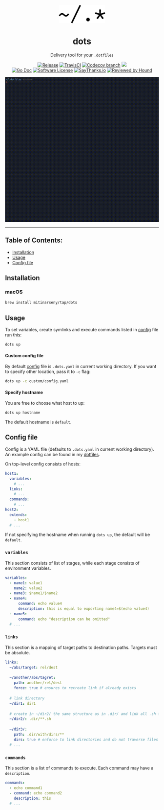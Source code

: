 <p align="center">
    <a href="https://github.com/mitinarseny/dots">
        <img src="assets/logo.png" alt="dots logo" width="30%" />
    </a>
    <h1 align="center">dots</h1>
    <p align="center">Delivery tool for your <code>.dotfiles</code></p>
    <p align="center">
      <a href="https://github.com/mitinarseny/dots/releases/latest"><img alt="Release" src="https://img.shields.io/github/release/mitinarseny/dots.svg?style=flat-square&logo=github"></a>
      <a href="https://travis-ci.org/mitinarseny/dots"><img alt="TravisCI" src="https://img.shields.io/travis/mitinarseny/dots/master.svg?style=flat-square&logo=travis-ci"></a>
      <a href="https://codecov.io/gh/mitinarseny/dots"><img alt="Codecov branch" src="https://img.shields.io/codecov/c/github/mitinarseny/dots/master.svg?style=flat-square&logo=codecov&logoColor=success"></a>
      <a href="https://golangci.com/r/github.com/mitinarseny/dots"><img src="https://golangci.com/badges/github.com/mitinarseny/dots.svg"></a><br>
      <a href="http://godoc.org/github.com/mitinarseny/dots"><img alt="Go Doc" src="https://img.shields.io/badge/godoc-reference-blue.svg?style=flat-square"></a>
      <a href="/LICENSE.md"><img alt="Software License" src="https://img.shields.io/badge/license-MIT-brightgreen.svg?style=flat-square"></a>
      <a href="https://saythanks.io/to/mitinarseny"><img alt="SayThanks.io" src="https://img.shields.io/badge/say-thanks-9933ff.svg?style=flat-square"></a>
      <a href="https://houndci.com"><img alt="Reviewed by Hound" src="https://img.shields.io/badge/Reviewed_by-Hound-9933ff.svg?style=flat-square&longCache=true"></a> 
    </p>
</p>

[![dots demo](assets/demo.gif)](https://github.com/mitinarseny/dotfiles/blob/master/.dots.yaml)

---

## Table of Contents:
* [Installation](#installation)
* [Usage](#usage)
* [Config file](#config-file)

## Installation

### macOS
```bash
brew install mitinarseny/tap/dots
```

## Usage
To set variables, create symlinks and execute commands listed in [config](#config) file run this: 
```bash
dots up
```

#### Custom config file
By default [config](#config) file is `.dots.yaml` in current working directory.
If you want to specify other location, pass it to `-c` flag:
```bash
dots up -c custom/config.yaml
```
 
#### Specify hostname
You are free to choose what host to up:
```bash
dots up hostname
```
The default hostname is `default`.

## Config file
Config is a YAML file (defaults to `.dots.yaml` in current working directory).  
An example config can be found in my [dotfiles](https://github.com/mitinarseny/dotfiles/blob/master/.dots.yaml).
  
On top-level config consists of hosts:
```yaml
host1:
  variables:
    # ...
  links:
    # ...
  commands:
    # ...
host2:
  extends: 
    - host1
  # ...
```
If not specifying the hostname when running `dots up`, the default will be `default`.

### `variables`
This section consists of list of stages, while each stage consists of environment variables.
```yaml
variables:
  - name1: value1
    name2: value2
  - name3: $name1/$name2
  - name4:
      command: echo value4
      description: this is equal to exporting name4=$(echo value4)
  - name5:
      command: echo "description can be omitted"
  # ...
```

### `links`
This section is a mapping of target paths to destination paths. Targets must be absolute. 
```yaml
links:
  ~/abs/target: rel/dest
  
  ~/another/abs/tagret:
    path: another/rel/dest
    force: true # ensures to recreate link if already exists
    
  # link directory
  ~/dir1: dir1
  
  # create in ~/dir2/ the same structure as in .dir/ and link all .sh files
  ~/dir2/: .dir/**.sh
  
  ~/dir3/:
    path: .dir/with/dirs/**
    dirs: true # enforce to link directories and do not traverse files in them 
  # ...
``` 

### `commands`
This section is a list of commands to execute. Each command may have a `description`.
```yaml
commands:
  - echo command1
  - command: echo command2
    description: this
  # ... 
```
